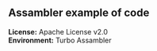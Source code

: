 ## Assambler example of code

**License:** Apache License v2.0<br>
**Environment:** Turbo Assambler<br>
